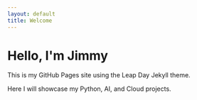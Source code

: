 ```yaml
---
layout: default
title: Welcome
---
```


# Hello, I'm Jimmy

This is my GitHub Pages site using the Leap Day Jekyll theme.

Here I will showcase my Python, AI, and Cloud projects.

